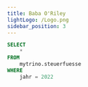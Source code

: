 ```yaml
---
title: Baba O'Riley
lightLogo: /Logo.png
sidebar_position: 3
---
```


<!--
```my_queryXXXXX
SELECT
    JSON_OBJECT(
        'type', 'FeatureCollection',
        'features', json_group_array(
            JSON_OBJECT(
                'type', 'Feature',
                'geometry', geometrie_geojson::json,
                'properties', JSON_OBJECT(
                    'gemeindename', gemeindename,
                    'bfsnr', bfs_gemeindenummer,
                    'steuerfuss_in_prozent', steuerfuss_in_prozent
                )
            )
        )
    ) AS my_data
FROM 
    mytrino.mygeojson
```
-->

```sql my_query
SELECT
    *
FROM 
    mytrino.steuerfuesse
WHERE 
    jahr = 2022
```

<AreaMap 
    data={my_query} 
    areaCol=gemeinde
    geoJsonUrl='/kanton_solothurn.geojson'
    geoId=gemeindename
    value=steuerfuss_in_prozent
    legend=false
    showTooltip=false
    title='Steuerfüsse (natürliche Personen)'
    attribution='Kanton Solothurn'
/>
